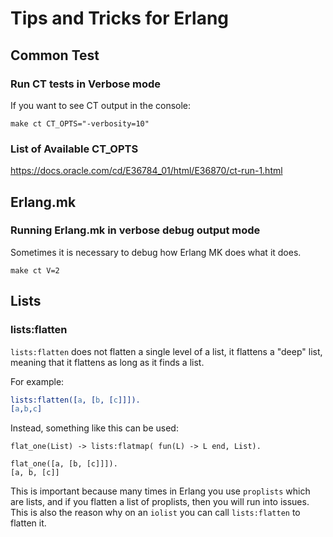 # Tips and Tricks for Erlang

## Common Test

### Run CT tests in Verbose mode

If you want to see CT output in the console: 

```shell
make ct CT_OPTS="-verbosity=10"
```

### List of Available CT_OPTS

https://docs.oracle.com/cd/E36784_01/html/E36870/ct-run-1.html

## Erlang.mk 

### Running Erlang.mk in verbose debug output mode

Sometimes it is necessary to debug how Erlang MK does what it does. 

```shell
make ct V=2
```

## Lists

### lists:flatten

`lists:flatten` does not flatten a single level of a list, it flattens a "deep" list, meaning that it flattens as long as it finds a list. 

For example: 

```erlang
lists:flatten([a, [b, [c]]]).
[a,b,c]
```

Instead, something like this can be used: 
```
flat_one(List) -> lists:flatmap( fun(L) -> L end, List).

flat_one([a, [b, [c]]]).
[a, b, [c]]

```

This is important because many times in Erlang you use `proplists` which are lists, and if you flatten a list of proplists, then you will run into issues. 
This is also the reason why on an `iolist` you can call `lists:flatten` to flatten it. 


